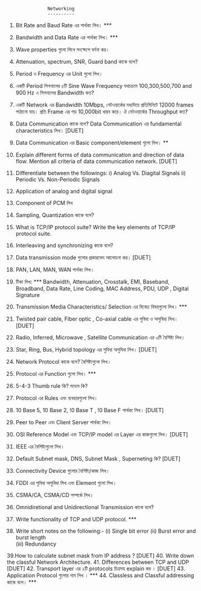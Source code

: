                    Networking
                   ----------

             
1.	Bit Rate and Baud Rate এর পার্থক্য লিখ।                        ***                              
2.	Bandwidth and Data Rate এর পার্থক্য লিখ।                       ***                
3.	Wave properties গুলো লিখে সংক্ষেপে বর্ননা কর।		               
4.	Attenuation, spectrum, SNR, Guard band কাকে বলে?
5.	Period ও Frequency এর Unit গুলো লিখ।                                       
6.	একটি Period সিগনালের ৫টি Sine Wave Frequency যথাক্রমে 100,300,500,700 and 900 Hz এ সিগনালের Bandwidth কত?    
7.	একটি Network এর Bandwidth 10Mbps, নেটওয়ার্কের মধ্যদিয়ে প্রতিমিনিটে 12000 frames পাঠানো যায়। প্রতি Frame এর গড় 10,000bit ধারন করে। ঐ নেটওয়ার্কের Throughput কত?
8.	Data Communication কাকে বলে? Data  Communication এর fundamental  characteristics লিখ।                                      [DUET]                                             
9.	Data Communication এর Basic component/element গুলো লিখ।       **
10.	Explain different forms of data communication and direction of data flow. Mention all criteria of data communication network.              [DUET]    
11.	Differentiate between the followings: 
 i) Analog Vs. Diagital Signals  ii) Periodic Vs. Non-Periodic Signals 
12.	Application of analog and digital signal
13.	Component of PCM লিখ
14.	Sampling, Quantization কাকে বলে?
15.	What is TCP/IP protocol suite? Write the key elements of TCP/IP protocol suite.
16.	Interleaving and synchronizing কাকে বলে?
17.	Data transmission mode গুলোর প্রকারভেদ আলোচনা কর।            [DUET]    
18.	PAN, LAN, MAN, WAN পার্থক্য লিখ।
19.	টিকা লিখ:                                     ***
    Bandwidth, Attenuation, Crosstalk, EMI, Baseband,  
    Broadband, Data Rate, Line Coding, MAC Address, 
    PDU, UDP , Digital Signature                                 



       
20.	Transmission Media Characteristics/ Selection এর বিবেচ্য বিষয়গুলো লিখ।     ***                                                                                                                                         
21.	Twisted pair cable, Fiber optic , Co-axial cable এর সুবিধা ও অসুবিধা লিখ।   [DUET]                                                                                                                    
22.	Radio, Inferred, Microwave , Satellite Communication এর ৩টি বৈশিষ্ট্য লিখ।
23.	Star, Ring, Bus, Hybrid topology এর সুবিধা অসুবিধা লিখ।                [DUET]
24.	Network Protocol কাকে বলে? বৈশিষ্ট্যগুলো লিখ।
25.	Protocol এর Function গুলো লিখ।                                    ***                                          
26.	5-4-3 Thumb rule কি? মডেম কি?
27.	Protocol এর Rules এবং ব্যবহারগুলো লিখ।
28.	10 Base 5, 10 Base 2, !0 Base T , !0 Base F পার্থক্য লিখ।           [DUET]
29.	Peer to Peer এবং Client Server পার্থক্য লিখ। 
30.	OSI Reference Model এবং TCP/IP model এর Layer এর কাজগুলো লিখ।      [DUET]                                                                                                                    
31.	IEEE এর বৈশিষ্ট্যগুলো লিখ।
32.	Default Subnet mask, DNS, Subnet Mask , Superneting কি?             [DUET]
33.	Connectivity Device গুলোর বৈশিষ্ট্য/কাজ লিখ।
34.	FDDI এর  সুবিধা  অসুবিধা লিখ এবং Element গুলো লিখ।
35.	CSMA/CA, CSMA/CD সম্পর্কে লিখ।
36.	Omnidiretional and Unidirectional Transmission কাকে বলে?
37.	Write functionality of TCP and UDP protocol.                          ***
38.	Write short notes on the following:- 
      (i) Single bit error 
      (ii) Burst error and burst length  
      (iii) Redundancy 

39.How to calculate subnet mask from IP address ?                    [DUET]
40. Write down the classful Network Architecture.
41. Differences between TCP and UDP                              [DUET]
42. Transport layer এর ২টি protocols চিত্রসহ explain কর ।                                    [DUET]
43. Application Protocol  গুলোর নাম লিখ ।                                                             ***
44. Classless and Classful addressing কাকে বলে।                                                 ***



